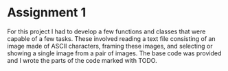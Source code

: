 # Assignment 1

For this project I had to develop a few functions and classes that were capable of a few tasks. These involved reading a text file 
consisting of an image made of ASCII characters, framing these images, and selecting or showing a single image from a pair of images.
The base code was provided and I wrote the parts of the code marked with TODO. 

